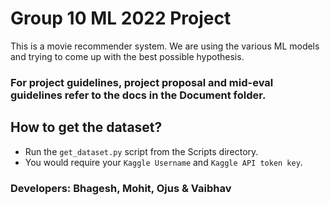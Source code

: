 # Group 10 ML 2022 Project

This is a movie recommender system. We are using the various ML models and trying to come up with the best possible hypothesis.
  
### For project guidelines, project proposal and mid-eval guidelines refer to the docs in the Document folder.

## How to get the dataset?
* Run the `get_dataset.py` script from the Scripts directory.
* You would require your `Kaggle Username` and `Kaggle API token key`.

### Developers: Bhagesh, Mohit, Ojus & Vaibhav
